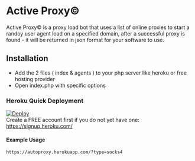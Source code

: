# Active Proxy©
Active Proxy© is a proxy load bot that uses a list of online proxies to start a randoy user agent load on a specified domain, after a successful proxy is found - it will be returned in json format for your software to use.
    
## Installation    
* Add the 2 files ( index & agents ) to your php server like heroku or free hosting provider    
* Open index.php with specific options
     
### Heroku Quick Deployment     
[![Deploy](https://www.herokucdn.com/deploy/button.svg)](https://heroku.com/deploy)        
Create a FREE account first if you do not yet have one:  
https://signup.heroku.com/    
   
#### Example Usage        
`https://autoproxy.herokuapp.com/?type=socks4`       
